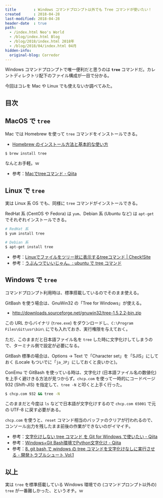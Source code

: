 ```yaml
---
title        : Windows コマンドプロンプト以外でも Tree コマンドが使いたい！
created      : 2018-04-28
last-modified: 2018-04-28
header-date  : true
path:
  - /index.html Neo's World
  - /blog/index.html Blog
  - /blog/2018/index.html 2018年
  - /blog/2018/04/index.html 04月
hidden-info:
  original-blog: Corredor
---
```


Windows コマンドプロンプトで唯一便利だと思うのは **`tree`** コマンドだ。カレントディレクトリ配下のファイル構成が一目で分かる。

今回はコレを Mac や Linux でも使えないか調べてみた。

## 目次

## MacOS で `tree`

Mac では Homebrew を使って `tree` コマンドをインストールできる。

- [Homebrew のインストール方法と基本的な使い方](/blog/2018/04/15-01.html)

```bash
$ brew install tree
```

なんとお手軽。ｗ

- 参考：[Macでtreeコマンド - Qiita](https://qiita.com/kanuma1984/items/c158162adfeb6b217973)

## Linux で `tree`

実は Linux 系 OS でも、同様に `tree` コマンドがインストールできる。

RedHat 系 (CentOS や Fedora) は `yum`、Debian 系 (Ubuntu など) は `apt-get` でそれぞれインストールできる。

```bash
# RedHat 系
$ yum install tree

# Debian 系
$ apt-get install tree
```

- 参考：[Linuxでファイルをツリー状に表示するtreeコマンド | Check!Site](http://www.checksite.jp/linux-tree-command/)
- 参考：[うぶんつでいいじゃん。: ubuntu で tree コマンド](http://bukbuntu.blogspot.jp/2010/06/ubuntu-tree.html)

## Windows で `tree`

コマンドプロンプト利用時は、標準搭載しているのでそのまま使える。

GitBash を使う場合は、GnuWin32 の「Tree for Windows」が使える。

- <http://downloads.sourceforge.net/gnuwin32/tree-1.5.2.2-bin.zip>

この URL からバイナリ (`tree.exe`) をダウンロードし、`C:\Program Files\Git\usr\bin\` にでも入れておき、実行権限を与えておく。

ただ、このままだと日本語ファイル名を `tree` した時に文字化けしてしまうので、ターミナル側で設定が必要になる。

GitBash 標準の場合は、Options → Text で「Character set」を「SJIS」にしておく (Locale もついでに「`ja_JP`」にしておくと良いかと)。

ConEmu で GitBash を使っている時は、文字化け (日本語ファイル名の数値化) を上手く避けきる方法が見つからず。`chcp.com` を使って一時的にコードページ 932 (Shift-JIS) を指定して、`tree -N` と叩くと上手く行った。

```bash
$ chcp.com 932 && tree -N
```

このままだと今度は `ls` などで日本語が文字化けするので `chcp.com 65001` で元の UTF-8 に戻す必要がある。

`chcp.com` を使うと、`reset` コマンド相当のバッファのクリアが行われるので、コンソール出力を残したまま前後の作業ができないのがイマイチ。

- 参考：[文字化けしない tree コマンド を Git for Windows で使いたい - Qiita](https://qiita.com/cointoss1973/items/1ac6043e622852499f96)
- 参考：[Windows+Git Bash環境でPython文字化け - Qiita](https://qiita.com/ymdymd/items/e567630183b7dedaf7da)
- 参考：[8. git bash で windows の tree コマンドを文字化けなしに実行させる - 開発トラブルシュート Vol.1](http://manualkun.com/troubleshoot/8/)

## 以上

実は `tree` を標準搭載している Windows 環境での (コマンドプロンプト以外の) `tree` が一番難しかった、というオチ。ｗ
